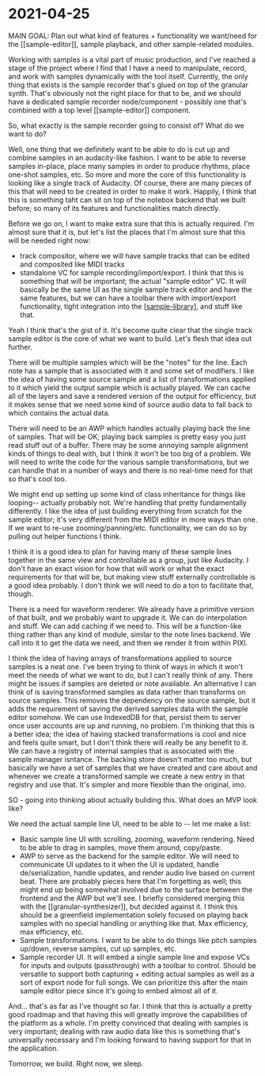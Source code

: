 # 2021-04-25

MAIN GOAL: Plan out what kind of features + functionality we want/need for the [[sample-editor]], sample playback, and other sample-related modules.

Working with samples is a vital part of music production, and I've reached a stage of the project where I find that I have a need to manipulate, record, and work with samples dynamically with the tool itself.  Currently, the only thing that exists is the sample recorder that's glued on top of the granular synth.  That's obviously not the right place for that to be, and we should have a dedicated sample recorder node/component - possibly one that's combined with a top level [[sample-editor]] component.

So, what exactly is the sample recorder going to consist of?  What do we want to do?

Well, one thing that we definitely want to be able to do is cut up and combine samples in an audacity-like fashion.  I want to be able to reverse samples in-place, place many samples in order to produce rhythms, place one-shot samples, etc.  So more and more the core of this functionality is looking like a single track of Audacity.  Of course, there are many pieces of this that will need to be created in order to make it work.  Happily, I think that this is something taht can sit on top of the notebox backend that we built before; so many of its features and functionalities match directly.

Before we go on, I want to make extra sure that this is actually required.  I'm almost sure that it is, but let's list the places that I'm almost sure that this will be needed right now:

 - track compositor, where we will have sample tracks that can be edited and composited like MIDI tracks
 - standalone VC for sample recording/import/export.  I think that this is something that will be important; the actual "sample editor" VC.  It will basically be the same UI as the single sample track editor and have the same features, but we can have a toolbar there with import/export functionality, tight integration into the [[sample-library]], and stuff like that.

Yeah I think that's the gist of it.  It's become quite clear that the single track sample editor is the core of what we want to build.  Let's flesh that idea out further.

There will be multiple samples which will be the "notes" for the line.  Each note has a sample that is associated with it and some set of modifiers.  I like the idea of having some source sample and a list of transformations applied to it which yield the output sample which is actually played.  We can cache all of the layers and save a rendered version of the output for efficiency, but it makes sense that we need some kind of source audio data to fall back to which contains the actual data.

There will need to be an AWP which handles actually playing back the line of samples.  That will be OK; playing back samples is pretty easy you just read stuff out of a buffer.  There may be some annoying sample alignment kinds of things to deal with, but I think it won't be too big of a problem.  We will need to write the code for the various sample transformations, but we can handle that in a number of ways and there is no real-time need for that so that's cool too.

We might end up setting up some kind of class inheritance for things like looping-- actually probably not.  We're handling that pretty fundamentally differently.  I like the idea of just building everything from scratch for the sample editor; it's very different from the MIDI editor in more ways than one.  If we want to re-use zooming/panning/etc. functionality, we can do so by pulling out helper functions I think.

I think it is a good idea to plan for having many of these sample lines together in the same view and controllable as a group, just like Audacity.  I don't have an exact vision for how that will work or what the exact requirements for that will be, but making view stuff externally controllable is a good idea probably.  I don't think we will need to do a ton to facilitate that, though.

There is a need for waveform renderer.  We already have a primitive version of that built, and we probably want to upgrade it.  We can do interpolation and stuff.  We can add caching if we need to.  This will be a function-like thing rather than any kind of module, similar to the note lines backend.  We call into it to get the data we need, and then we render it from within PIXI.

I think the idea of having arrays of transformations applied to source samples is a neat one.  I've been trying to think of ways in which it won't meet the needs of what we want to do, but I can't really think of any.  There might be issues if samples are deleted or note available.  An alternative I can think of is saving transformed samples as data rather than transforms on source samples.  This removes the dependency on the source sample, but it adds the requirement of saving the derived samples data with the sample editor somehow.  We can use IndexedDB for that, persist them to server once user accounts are up and running, no problem.  I'm thinking that this is a better idea; the idea of having stacked transformations is cool and nice and feels quite smart, but I don't think there will really be any benefit to it.  We can have a registry of internal samples that is associated with the sample manager isntance.  The backing store doesn't matter too much, but basically we have a set of samples that we have created and care about and whenever we create a transformed sample we create a new entry in that registry and use that.  It's simpler and more flexible than the original, imo.

SO - going into thinking about actually buliding this.  What does an MVP look like?

We need the actual sample line UI, need to be able to -- let me make a list:

 - Basic sample line UI with scrolling, zooming, waveform rendering.  Need to be able to drag in samples, move them around, copy/paste.
 - AWP to serve as the backend for the sample editor.  We will need to communicate UI updates to it when the UI is updated, handle de/serialization, handle updates, and render audio live based on current beat.  There are probably pieces here that I'm forgetting as well; this might end up being somewhat involved due to the surface between the frontend and the AWP but we'll see.  I briefly considered merging this with the [[granular-synthesizer]], but decided against it.  I think this should be a greenfield implementation solely focused on playing back samples with no special handling or anything like that.  Max efficiency, max efficiency, etc.
 - Sample transformations.  I want to be able to do things like pitch samples up/down, reverse samples, cut up samples, etc.
 - Sample recorder UI.  It will embed a single sample line and expose VCs for inputs and outputs (passthrough) with a toolbar to control.  Should be versatile to support both capturing + editing actual samples as well as a sort of export node for full songs.  We can prioritize this after the main sample editor piece since it's going to embed almost all of it.

And... that's as far as I've thought so far.  I think that this is actually a pretty good roadmap and that having this will greatly improve the capabilities of the platform as a whole.  I'm pretty convinced that dealing with samples is very important; dealing with raw audio data like this is something that's universally necessary and I'm looking forward to having support for that in the application.

Tomorrow, we build.  Right now, we sleep.

[//begin]: # "Autogenerated link references for markdown compatibility"
[sample-library]: sample-library "sample-library"
[//end]: # "Autogenerated link references"
